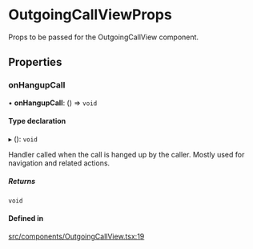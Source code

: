 # OutgoingCallViewProps

Props to be passed for the OutgoingCallView component.

## Properties

### onHangupCall

• **onHangupCall**: () => `void`

#### Type declaration

▸ (): `void`

Handler called when the call is hanged up by the caller. Mostly used for navigation and related actions.

##### Returns

`void`

#### Defined in

[src/components/OutgoingCallView.tsx:19](https://github.com/GetStream/stream-video-js/blob/ac9956c0/packages/react-native-sdk/src/components/OutgoingCallView.tsx#L19)
